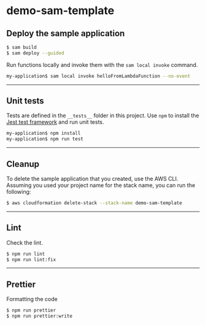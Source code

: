 # demo-sam-template


## Deploy the sample application


```bash
$ sam build
$ sam deploy --guided
```

Run functions locally and invoke them with the `sam local invoke` command.

```bash
my-application$ sam local invoke helloFromLambdaFunction --no-event
```
<hr>

## Unit tests

Tests are defined in the `__tests__` folder in this project. Use `npm` to install the [Jest test framework](https://jestjs.io/) and run unit tests.

```bash
my-application$ npm install
my-application$ npm run test
```

<hr>

## Cleanup

To delete the sample application that you created, use the AWS CLI. Assuming you used your project name for the stack name, you can run the following:

```bash
$ aws cloudformation delete-stack --stack-name demo-sam-template
```

<hr>

## Lint

Check the lint.
```bash
$ npm run lint
$ npm run lint:fix
```
<hr>

## Prettier

Formatting the code
```bash
$ npm run prettier
$ npm run prettier:write
```

